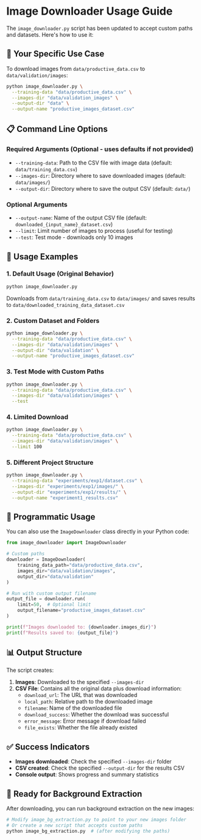 # Image Downloader Usage Guide

The `image_downloader.py` script has been updated to accept custom paths and datasets. Here's how to use it:

## 🎯 Your Specific Use Case

To download images from `data/productive_data.csv` to `data/validation/images`:

```bash
python image_downloader.py \
  --training-data "data/productive_data.csv" \
  --images-dir "data/validation_images" \
  --output-dir "data" \
  --output-name "productive_images_dataset.csv"
```

## 📋 Command Line Options

### Required Arguments (Optional - uses defaults if not provided)
- `--training-data`: Path to the CSV file with image data (default: `data/training_data.csv`)
- `--images-dir`: Directory where to save downloaded images (default: `data/images/`)
- `--output-dir`: Directory where to save the output CSV (default: `data/`)

### Optional Arguments
- `--output-name`: Name of the output CSV file (default: `downloaded_{input_name}_dataset.csv`)
- `--limit`: Limit number of images to process (useful for testing)
- `--test`: Test mode - downloads only 10 images

## 🚀 Usage Examples

### 1. Default Usage (Original Behavior)
```bash
python image_downloader.py
```
Downloads from `data/training_data.csv` to `data/images/` and saves results to `data/downloaded_training_data_dataset.csv`

### 2. Custom Dataset and Folders
```bash
python image_downloader.py \
  --training-data "data/productive_data.csv" \
  --images-dir "data/validation/images" \
  --output-dir "data/validation" \
  --output-name "productive_images_dataset.csv"
```

### 3. Test Mode with Custom Paths
```bash
python image_downloader.py \
  --training-data "data/productive_data.csv" \
  --images-dir "data/validation/images" \
  --test
```

### 4. Limited Download
```bash
python image_downloader.py \
  --training-data "data/productive_data.csv" \
  --images-dir "data/validation/images" \
  --limit 100
```

### 5. Different Project Structure
```bash
python image_downloader.py \
  --training-data "experiments/exp1/dataset.csv" \
  --images-dir "experiments/exp1/images/" \
  --output-dir "experiments/exp1/results/" \
  --output-name "experiment1_results.csv"
```

## 🔧 Programmatic Usage

You can also use the `ImageDownloader` class directly in your Python code:

```python
from image_downloader import ImageDownloader

# Custom paths
downloader = ImageDownloader(
    training_data_path="data/productive_data.csv",
    images_dir="data/validation/images",
    output_dir="data/validation"
)

# Run with custom output filename
output_file = downloader.run(
    limit=50,  # Optional limit
    output_filename="productive_images_dataset.csv"
)

print(f"Images downloaded to: {downloader.images_dir}")
print(f"Results saved to: {output_file}")
```

## 📊 Output Structure

The script creates:
1. **Images**: Downloaded to the specified `--images-dir`
2. **CSV File**: Contains all the original data plus download information:
   - `download_url`: The URL that was downloaded
   - `local_path`: Relative path to the downloaded image
   - `filename`: Name of the downloaded file
   - `download_success`: Whether the download was successful
   - `error_message`: Error message if download failed
   - `file_exists`: Whether the file already existed

## ✅ Success Indicators

- **Images downloaded**: Check the specified `--images-dir` folder
- **CSV created**: Check the specified `--output-dir` for the results CSV
- **Console output**: Shows progress and summary statistics

## 🎉 Ready for Background Extraction

After downloading, you can run background extraction on the new images:

```bash
# Modify image_bg_extraction.py to point to your new images folder
# Or create a new script that accepts custom paths
python image_bg_extraction.py  # (after modifying the paths)
``` 